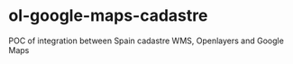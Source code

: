 # ol-google-maps-cadastre

POC of integration between Spain cadastre WMS, Openlayers and Google Maps
